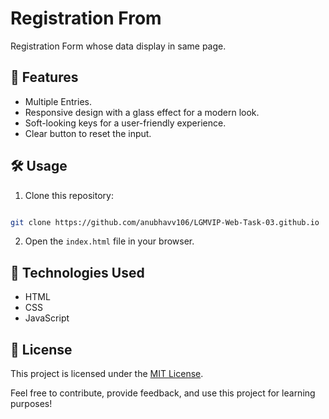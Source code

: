 # Registration From 

Registration Form whose data display in same page.

## 🚀 Features

- Multiple Entries.
- Responsive design with a glass effect for a modern look.
- Soft-looking keys for a user-friendly experience.
- Clear button to reset the input.

## 🛠️ Usage

1. Clone this repository: 
```bash 

git clone https://github.com/anubhavv106/LGMVIP-Web-Task-03.github.io
   ```
2. Open the `index.html` file in your browser.

## 🧰 Technologies Used

- HTML
- CSS
- JavaScript

## 📝 License

This project is licensed under the [MIT License](LICENSE).

Feel free to contribute, provide feedback, and use this project for learning purposes!



